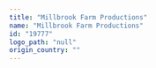 ```yaml
---
title: "Millbrook Farm Productions"
name: "Millbrook Farm Productions"
id: "19777"
logo_path: "null"
origin_country: ""
---
```

